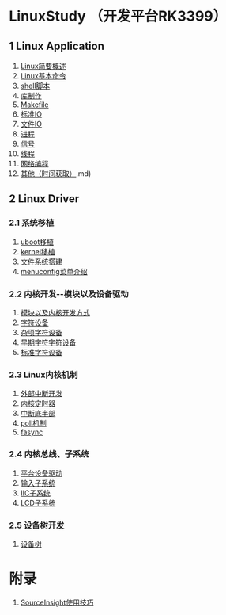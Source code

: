 <!--
 * @Description: In User Settings Edit
 * @Author: your name
 * @Date: 2019-09-15 22:58:56
 * @LastEditTime: 2019-10-21 20:03:28
 * @LastEditors: Please set LastEditors
 -->
# LinuxStudy （开发平台RK3399）
## 1 Linux Application

1. [Linux简要概述](https://github.com/TimChanCHN/LinuxStudy/blob/master/1LinuxApplication/Linux%E7%AE%80%E8%A6%81%E6%A6%82%E8%BF%B0.md)  
2. [Linux基本命令](https://github.com/TimChanCHN/LinuxStudy/blob/master/1LinuxApplication/Linux%E5%9F%BA%E6%9C%AC%E5%91%BD%E4%BB%A4.md) 
3. [shell脚本](https://github.com/TimChanCHN/LinuxStudy/blob/master/1LinuxApplication/shell%E8%84%9A%E6%9C%AC.md) 
4. [库制作](https://github.com/TimChanCHN/LinuxStudy/blob/master/1LinuxApplication/%E5%BA%93%E5%88%B6%E4%BD%9C.md) 
5. [Makefile](https://github.com/TimChanCHN/LinuxStudy/blob/master/1LinuxApplication/Makefile.md) 
6. [标准IO](https://github.com/TimChanCHN/LinuxStudy/blob/master/1LinuxApplication/%E6%A0%87%E5%87%86IO.md) 
7. [文件IO](https://github.com/TimChanCHN/LinuxStudy/blob/master/1LinuxApplication/%E6%96%87%E4%BB%B6IO.md) 
8. [进程](https://github.com/TimChanCHN/LinuxStudy/blob/master/1LinuxApplication/%E8%BF%9B%E7%A8%8B.md) 
9. [信号](https://github.com/TimChanCHN/LinuxStudy/blob/master/1LinuxApplication/%E4%BF%A1%E5%8F%B7.md) 
10. [线程](https://github.com/TimChanCHN/LinuxStudy/blob/master/1LinuxApplication/%E7%BA%BF%E7%A8%8B.md) 
11. [网络编程](https://github.com/TimChanCHN/LinuxStudy/blob/master/1LinuxApplication/%E7%BD%91%E7%BB%9C%E7%BC%96%E7%A8%8B.md) 
12. [其他（时间获取）](https://github.com/TimChanCHN/LinuxStudy/blob/master/1LinuxApplication/%E5%85%B6%E4%BB%96%EF%BC%88%E6%97%B6%E9%97%B4%E8%8E%B7%E5%8F%96).md) 

## 2 Linux Driver
### 2.1 系统移植

1. [uboot移植](https://github.com/TimChanCHN/LinuxStudy/blob/master/2LinuxDriver/1%E7%B3%BB%E7%BB%9F%E7%A7%BB%E6%A4%8D/1uboot%E7%A7%BB%E6%A4%8D.md) 
1. [kernel移植](https://github.com/TimChanCHN/LinuxStudy/blob/master/2LinuxDriver/1%E7%B3%BB%E7%BB%9F%E7%A7%BB%E6%A4%8D/2kernel%E7%A7%BB%E6%A4%8D.md) 
1. [文件系统搭建](https://github.com/TimChanCHN/LinuxStudy/blob/master/2LinuxDriver/1%E7%B3%BB%E7%BB%9F%E7%A7%BB%E6%A4%8D/3%E6%96%87%E4%BB%B6%E7%B3%BB%E7%BB%9F%E6%90%AD%E5%BB%BA.md) 
2. [menuconfig菜单介绍](https://github.com/TimChanCHN/LinuxStudy/blob/master/2LinuxDriver/1%E7%B3%BB%E7%BB%9F%E7%A7%BB%E6%A4%8D/4menuconfig%E4%BB%8B%E7%BB%8D.md) 

###  2.2 内核开发--模块以及设备驱动
1. [模块以及内核开发方式](https://github.com/TimChanCHN/LinuxStudy/blob/master/2LinuxDriver/2%E5%86%85%E6%A0%B8%E5%BC%80%E5%8F%91/1%E6%A8%A1%E5%9D%97%E4%BB%A5%E5%8F%8A%E5%86%85%E6%A0%B8%E5%BC%80%E5%8F%91%E6%96%B9%E5%BC%8F.md) 
2. [字符设备](https://github.com/TimChanCHN/LinuxStudy/blob/master/2LinuxDriver/2%E5%86%85%E6%A0%B8%E5%BC%80%E5%8F%91/2%E5%AD%97%E7%AC%A6%E8%AE%BE%E5%A4%87.md) 
3. [杂项字符设备](https://github.com/TimChanCHN/LinuxStudy/blob/master/2LinuxDriver/2%E5%86%85%E6%A0%B8%E5%BC%80%E5%8F%91/3%E6%9D%82%E9%A1%B9%E5%AD%97%E7%AC%A6%E8%AE%BE%E5%A4%87.md) 
4. [早期字符字符设备](https://github.com/TimChanCHN/LinuxStudy/blob/master/2LinuxDriver/2%E5%86%85%E6%A0%B8%E5%BC%80%E5%8F%91/4%E6%97%A9%E6%9C%9F%E5%AD%97%E7%AC%A6%E8%AE%BE%E5%A4%87.md) 
5. [标准字符设备](https://github.com/TimChanCHN/LinuxStudy/blob/master/2LinuxDriver/2%E5%86%85%E6%A0%B8%E5%BC%80%E5%8F%91/5%E6%A0%87%E5%87%86%E5%AD%97%E7%AC%A6%E8%AE%BE%E5%A4%87.md) 

### 2.3 Linux内核机制
1. [外部中断开发](https://github.com/TimChanCHN/LinuxStudy/blob/master/2LinuxDriver/3%E4%B8%AD%E6%96%AD/1%E4%B8%AD%E6%96%AD.md)
2. [内核定时器](https://github.com/TimChanCHN/LinuxStudy/blob/master/2LinuxDriver/3%E4%B8%AD%E6%96%AD/2%E5%86%85%E6%A0%B8%E5%AE%9A%E6%97%B6%E5%99%A8.md)
3. [中断底半部](https://github.com/TimChanCHN/LinuxStudy/blob/master/2LinuxDriver/3%E4%B8%AD%E6%96%AD/3%E4%B8%AD%E6%96%AD%E5%BA%95%E5%8D%8A%E9%83%A8.md)
4. [poll机制](https://github.com/TimChanCHN/LinuxStudy/blob/master/2LinuxDriver/3%E5%86%85%E6%A0%B8%E6%9C%BA%E5%88%B6/4poll%E8%BD%AE%E8%AF%A2.md)
5. [fasync](https://github.com/TimChanCHN/LinuxStudy/blob/master/2LinuxDriver/3%E5%86%85%E6%A0%B8%E6%9C%BA%E5%88%B6/5fasync%E6%9C%BA%E5%88%B6.md)

### 2.4 内核总线、子系统
1. [平台设备驱动](https://github.com/TimChanCHN/LinuxStudy/blob/master/2LinuxDriver/4%E5%86%85%E6%A0%B8%E6%80%BB%E7%BA%BF%E3%80%81%E5%AD%90%E7%B3%BB%E7%BB%9F/1%E5%B9%B3%E5%8F%B0%E8%AE%BE%E5%A4%87%E9%A9%B1%E5%8A%A8.md)
2. [输入子系统](https://github.com/TimChanCHN/LinuxStudy/blob/master/2LinuxDriver/4%E5%86%85%E6%A0%B8%E6%80%BB%E7%BA%BF%E3%80%81%E5%AD%90%E7%B3%BB%E7%BB%9F/2%E8%BE%93%E5%85%A5%E5%AD%90%E7%B3%BB%E7%BB%9F.md)
3. [IIC子系统](https://github.com/TimChanCHN/LinuxStudy/blob/master/2LinuxDriver/4%E5%86%85%E6%A0%B8%E6%80%BB%E7%BA%BF%E3%80%81%E5%AD%90%E7%B3%BB%E7%BB%9F/3IIC%E5%AD%90%E7%B3%BB%E7%BB%9F.md)
4. [LCD子系统](https://github.com/TimChanCHN/LinuxStudy/blob/master/2LinuxDriver/4%E5%86%85%E6%A0%B8%E6%80%BB%E7%BA%BF%E3%80%81%E5%AD%90%E7%B3%BB%E7%BB%9F/4LCD%E9%A9%B1%E5%8A%A8.md)

### 2.5 设备树开发
1. [设备树](https://github.com/TimChanCHN/LinuxStudy/blob/master/2LinuxDriver/5%E8%AE%BE%E5%A4%87%E6%A0%91%E5%BC%80%E5%8F%91%E3%80%81%E9%A9%B1%E5%8A%A8%E7%A7%BB%E6%A4%8D%E3%80%81%E4%BA%A7%E5%93%81%E5%8F%91%E5%B8%83%E3%80%81%E9%A1%B9%E7%9B%AE%E5%BC%80%E5%8F%91/1%E8%AE%BE%E5%A4%87%E6%A0%91.md)

# 附录
1. [SourceInsight使用技巧](https://github.com/TimChanCHN/LinuxStudy/blob/master/%E9%99%84%E5%BD%95/SourceInsight%E4%BD%BF%E7%94%A8%E6%8A%80%E5%B7%A7.md)
